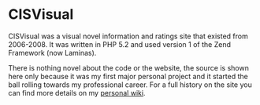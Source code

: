 # CISVisual
CISVisual was a visual novel information and ratings site that existed from 2006-2008. It was written in PHP 5.2 and used version 1 of the Zend Framework (now Laminas).

There is nothing novel about the code or the website, the source is shown here only because it was my first major personal project and it started the ball rolling
towards my professional career. For a full history on the site you can find more details on my [personal wiki](https://allthings.3decibels.net/wiki/TheInternet/CISVisual).
